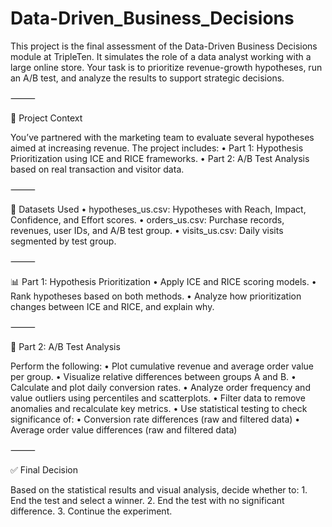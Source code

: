 # Data-Driven_Business_Decisions
This project is the final assessment of the Data-Driven Business Decisions module at TripleTen. It simulates the role of a data analyst working with a large online store. Your task is to prioritize revenue-growth hypotheses, run an A/B test, and analyze the results to support strategic decisions.

⸻

🧩 Project Context

You’ve partnered with the marketing team to evaluate several hypotheses aimed at increasing revenue. The project includes:
	•	Part 1: Hypothesis Prioritization using ICE and RICE frameworks.
	•	Part 2: A/B Test Analysis based on real transaction and visitor data.

⸻

🧪 Datasets Used
	•	hypotheses_us.csv: Hypotheses with Reach, Impact, Confidence, and Effort scores.
	•	orders_us.csv: Purchase records, revenues, user IDs, and A/B test group.
	•	visits_us.csv: Daily visits segmented by test group.

⸻

📊 Part 1: Hypothesis Prioritization
	•	Apply ICE and RICE scoring models.
	•	Rank hypotheses based on both methods.
	•	Analyze how prioritization changes between ICE and RICE, and explain why.

⸻

🔬 Part 2: A/B Test Analysis

Perform the following:
	•	Plot cumulative revenue and average order value per group.
	•	Visualize relative differences between groups A and B.
	•	Calculate and plot daily conversion rates.
	•	Analyze order frequency and value outliers using percentiles and scatterplots.
	•	Filter data to remove anomalies and recalculate key metrics.
	•	Use statistical testing to check significance of:
	•	Conversion rate differences (raw and filtered data)
	•	Average order value differences (raw and filtered data)

⸻

✅ Final Decision

Based on the statistical results and visual analysis, decide whether to:
	1.	End the test and select a winner.
	2.	End the test with no significant difference.
	3.	Continue the experiment.
